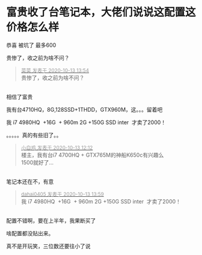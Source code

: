 # 富贵收了台笔记本，大佬们说说这配置这价格怎么样


恭喜 被坑了 最多600

贵惨了，收之前为啥不问？

<div class="quote"><blockquote><font size="2"><a href="https://www.hostloc.com/forum.php?mod=redirect&amp;goto=findpost&amp;pid=9293894&amp;ptid=753725" target="_blank"><font color="#999999">菜菜 发表于 2020-10-13 13:54</font></a></font><br />
贵惨了，收之前为啥不问？</blockquote></div><br />
相信了富贵

我有台4710HQ，8G,128SSD+1THDD，GTX960M，这。。。留着吧<img id="aimg_mBGAY" onclick="zoom(this, this.src, 0, 0, 0)" class="zoom" src="https://cdn.jsdelivr.net/gh/hishis/forum-master/public/images/patch.gif" onmouseover="img_onmouseoverfunc(this)" onload="thumbImg(this)" border="0" alt="" />

我 i7 4980HQ&nbsp;&nbsp;+16G&nbsp;&nbsp;+ 960m 2G +150G SSD inter&nbsp;&nbsp;才卖了2000！

。。。。。真的有些旧了。。

<div class="quote"><blockquote><font size="2"><a href="https://www.hostloc.com/forum.php?mod=redirect&amp;goto=findpost&amp;pid=9293417&amp;ptid=753725" target="_blank"><font color="#999999">小白鸡 发表于 2020-10-13 12:12</font></a></font><br />
楼主，我有台i7 4700HQ + GTX765M的神船K650c有兴趣么<br />
1500就好了...</blockquote></div><br />
笔记本还在不，有意<img src="static/image/smiley/default/lol.gif" smilieid="12" border="0" alt="" />

<div class="quote"><blockquote><font size="2"><a href="https://www.hostloc.com/forum.php?mod=redirect&amp;goto=findpost&amp;pid=9293924&amp;ptid=753725" target="_blank"><font color="#999999">dahai0405 发表于 2020-10-13 13:59</font></a></font><br />
我 i7 4980HQ&nbsp;&nbsp;+16G&nbsp;&nbsp;+ 960m 2G +150G SSD inter&nbsp;&nbsp;才卖了2000！</blockquote></div><br />
配置不错啊，要在上半年，我果断买了

啥配置都没贴出来。<img src="static/image/smiley/default/shocked.gif" smilieid="6" border="0" alt="" />

真不是开玩笑，三位数还要往小了说
